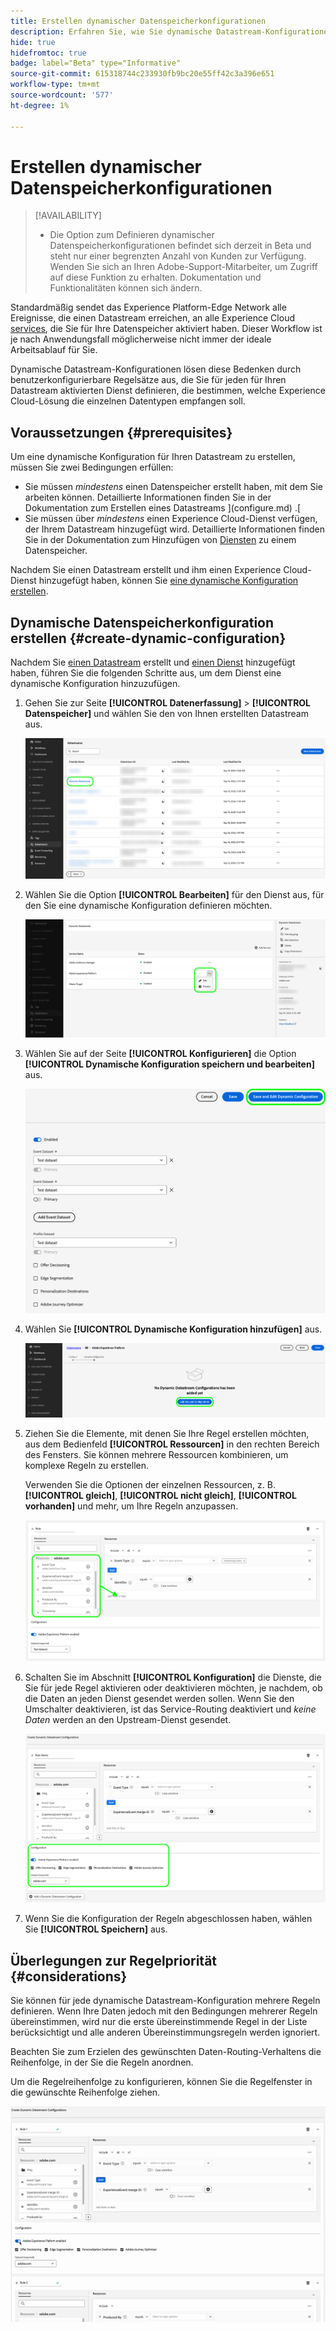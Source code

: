 ```yaml
---
title: Erstellen dynamischer Datenspeicherkonfigurationen
description: Erfahren Sie, wie Sie dynamische Datastream-Konfigurationen erstellen, um Ihre Daten basierend auf Regeln an verschiedene Experience Cloud-Dienste weiterzuleiten.
hide: true
hidefromtoc: true
badge: label="Beta" type="Informative"
source-git-commit: 615318744c233930fb9bc20e55ff42c3a396e651
workflow-type: tm+mt
source-wordcount: '577'
ht-degree: 1%

---
```



# Erstellen dynamischer Datenspeicherkonfigurationen

>[!AVAILABILITY]
>
>* Die Option zum Definieren dynamischer Datenspeicherkonfigurationen befindet sich derzeit in Beta und steht nur einer begrenzten Anzahl von Kunden zur Verfügung. Wenden Sie sich an Ihren Adobe-Support-Mitarbeiter, um Zugriff auf diese Funktion zu erhalten. Dokumentation und Funktionalitäten können sich ändern.

Standardmäßig sendet das Experience Platform-Edge Network alle Ereignisse, die einen Datastream erreichen, an alle Experience Cloud [services](configure.md#add-services), die Sie für Ihre Datenspeicher aktiviert haben. Dieser Workflow ist je nach Anwendungsfall möglicherweise nicht immer der ideale Arbeitsablauf für Sie.

Dynamische Datastream-Konfigurationen lösen diese Bedenken durch benutzerkonfigurierbare Regelsätze aus, die Sie für jeden für Ihren Datastream aktivierten Dienst definieren, die bestimmen, welche Experience Cloud-Lösung die einzelnen Datentypen empfangen soll.

## Voraussetzungen {#prerequisites}

Um eine dynamische Konfiguration für Ihren Datastream zu erstellen, müssen Sie zwei Bedingungen erfüllen:

* Sie müssen *mindestens* einen Datenspeicher erstellt haben, mit dem Sie arbeiten können. Detaillierte Informationen finden Sie in der Dokumentation zum Erstellen eines Datastreams ](configure.md) .[
* Sie müssen über *mindestens* einen Experience Cloud-Dienst verfügen, der Ihrem Datastream hinzugefügt wird. Detaillierte Informationen finden Sie in der Dokumentation zum Hinzufügen von [Diensten](configure.md#add-services) zu einem Datenspeicher.

Nachdem Sie einen Datastream erstellt und ihm einen Experience Cloud-Dienst hinzugefügt haben, können Sie [eine dynamische Konfiguration erstellen](#create-dynamic-configuration).

## Dynamische Datenspeicherkonfiguration erstellen {#create-dynamic-configuration}

Nachdem Sie [einen Datastream](configure.md) erstellt und [einen Dienst](configure.md#add-services) hinzugefügt haben, führen Sie die folgenden Schritte aus, um dem Dienst eine dynamische Konfiguration hinzuzufügen.

1. Gehen Sie zur Seite **[!UICONTROL Datenerfassung]** > **[!UICONTROL Datenspeicher]** und wählen Sie den von Ihnen erstellten Datastream aus.

   ![Bild der Benutzeroberfläche von Datastreams, das die Liste der Datenspeicher anzeigt.](assets/configure-dynamic-datastream/select-datastream.png)

1. Wählen Sie die Option **[!UICONTROL Bearbeiten]** für den Dienst aus, für den Sie eine dynamische Konfiguration definieren möchten.

   ![Bild der Benutzeroberfläche von Datastreams, das die zu einem Datastream hinzugefügten Dienste anzeigt.](assets/configure-dynamic-datastream/select-service.png)

1. Wählen Sie auf der Seite **[!UICONTROL Konfigurieren]** die Option **[!UICONTROL Dynamische Konfiguration speichern und bearbeiten]** aus.

   ![Bild der Benutzeroberfläche von datastreams, das die Seite zur Konfiguration des Datastreams anzeigt.](assets/configure-dynamic-datastream/save-and-edit.png)

1. Wählen Sie **[!UICONTROL Dynamische Konfiguration hinzufügen]** aus.

   ![Bild der Benutzeroberfläche von Datastraams, das die dynamische Konfiguration der Meldung &quot;Keine Regel hinzugefügt&quot; anzeigt.](assets/configure-dynamic-datastream/add-dynamic-config.png)

1. Ziehen Sie die Elemente, mit denen Sie Ihre Regel erstellen möchten, aus dem Bedienfeld **[!UICONTROL Ressourcen]** in den rechten Bereich des Fensters. Sie können mehrere Ressourcen kombinieren, um komplexe Regeln zu erstellen.

   Verwenden Sie die Optionen der einzelnen Ressourcen, z. B. **[!UICONTROL gleich]**, **[!UICONTROL nicht gleich]**, **[!UICONTROL vorhanden]** und mehr, um Ihre Regeln anzupassen.

   ![Bild der Benutzeroberfläche von Datastraams mit der dynamischen Konfigurationsregel.](assets/configure-dynamic-datastream/drag-resources.png)

1. Schalten Sie im Abschnitt **[!UICONTROL Konfiguration]** die Dienste, die Sie für jede Regel aktivieren oder deaktivieren möchten, je nachdem, ob die Daten an jeden Dienst gesendet werden sollen. Wenn Sie den Umschalter deaktivieren, ist das Service-Routing deaktiviert und *keine Daten* werden an den Upstream-Dienst gesendet.

   ![Bild der Benutzeroberfläche von Datastraams mit der dynamischen Konfigurationsregel.](assets/configure-dynamic-datastream/enable-service.png)

1. Wenn Sie die Konfiguration der Regeln abgeschlossen haben, wählen Sie **[!UICONTROL Speichern]** aus.

## Überlegungen zur Regelpriorität {#considerations}

Sie können für jede dynamische Datastream-Konfiguration mehrere Regeln definieren. Wenn Ihre Daten jedoch mit den Bedingungen mehrerer Regeln übereinstimmen, wird nur die erste übereinstimmende Regel in der Liste berücksichtigt und alle anderen Übereinstimmungsregeln werden ignoriert.

Beachten Sie zum Erzielen des gewünschten Daten-Routing-Verhaltens die Reihenfolge, in der Sie die Regeln anordnen.

Um die Regelreihenfolge zu konfigurieren, können Sie die Regelfenster in die gewünschte Reihenfolge ziehen.

![GIF, die zeigt, wie die Reihenfolge der Regeln durch Ziehen und Ablegen geändert werden kann.](assets/configure-dynamic-datastream/move-rules.gif)